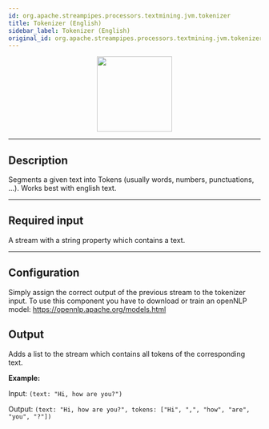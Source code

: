 ```yaml
---
id: org.apache.streampipes.processors.textmining.jvm.tokenizer
title: Tokenizer (English)
sidebar_label: Tokenizer (English)
original_id: org.apache.streampipes.processors.textmining.jvm.tokenizer
---
```


<!--
  ~ Licensed to the Apache Software Foundation (ASF) under one or more
  ~ contributor license agreements.  See the NOTICE file distributed with
  ~ this work for additional information regarding copyright ownership.
  ~ The ASF licenses this file to You under the Apache License, Version 2.0
  ~ (the "License"); you may not use this file except in compliance with
  ~ the License.  You may obtain a copy of the License at
  ~
  ~    http://www.apache.org/licenses/LICENSE-2.0
  ~
  ~ Unless required by applicable law or agreed to in writing, software
  ~ distributed under the License is distributed on an "AS IS" BASIS,
  ~ WITHOUT WARRANTIES OR CONDITIONS OF ANY KIND, either express or implied.
  ~ See the License for the specific language governing permissions and
  ~ limitations under the License.
  ~
  -->



<p align="center"> 
    <img src="/docs/img/pipeline-elements/org.apache.streampipes.processors.textmining.jvm.tokenizer/icon.png" width="150px;" class="pe-image-documentation"/>
</p>

***

## Description

Segments a given text into Tokens (usually words, numbers, punctuations, ...). Works best with english text.

***

## Required input

A stream with a string property which contains a text.

***

## Configuration

Simply assign the correct output of the previous stream to the tokenizer input.
To use this component you have to download or train an openNLP model:
https://opennlp.apache.org/models.html

## Output

Adds a list to the stream which contains all tokens of the corresponding text.

**Example:**

Input: `(text: "Hi, how are you?")`

Output: `(text: "Hi, how are you?", tokens: ["Hi", ",", "how", "are", "you", "?"])`

